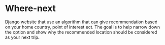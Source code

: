 # Where-next
Django website that use an algorithm that can give recommendation based on your home country, point of interest ect. The goal is to help narrow down the option and show why the recommended location should be considered as your next trip.
